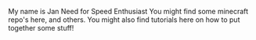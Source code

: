 My name is Jan
Need for Speed Enthusiast
You might find some minecraft repo's here, and others. 
You might also find tutorials here on how to put together some stuff!
